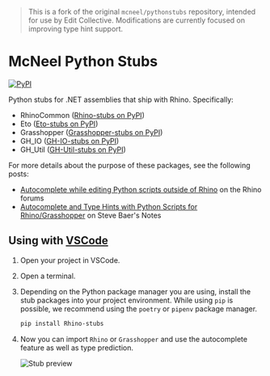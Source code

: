 > This is a fork of the original `mcneel/pythonstubs` repository, intended for use by Edit Collective. Modifications are currently focused on improving type hint support.

# McNeel Python Stubs

[![PyPI](https://img.shields.io/pypi/v/Rhino-stubs.svg)](https://pypi.org/project/Rhino-stubs)

Python stubs for .NET assemblies that ship with Rhino. Specifically:
- RhinoCommon ([Rhino-stubs on PyPI](https://pypi.org/project/Rhino-stubs/))
- Eto ([Eto-stubs on PyPI](https://pypi.org/project/Eto-stubs/))
- Grasshopper ([Grasshopper-stubs on PyPI](https://pypi.org/project/Grasshopper-stubs/))
- GH_IO ([GH-IO-stubs on PyPI](https://pypi.org/project/GH-IO-stubs/))
- GH_Util ([GH-Util-stubs on PyPI](https://pypi.org/project/GH-Util-stubs/))

For more details about the purpose of these packages, see the following posts:

- [Autocomplete while editing Python scripts outside of Rhino](https://discourse.mcneel.com/t/autocomplete-while-editing-python-scripts-outside-of-rhino/79329) on the Rhino forums
- [Autocomplete and Type Hints with Python Scripts for Rhino/Grasshopper](https://stevebaer.wordpress.com/2019/02/25/autocomplete-and-type-hints-with-python-scripts-for-rhino-grasshopper) on Steve Baer's Notes

## Using with [VSCode](https://code.visualstudio.com/)

1. Open your project in VSCode.
2. Open a terminal.
3. Depending on the Python package manager you are using, install the stub packages into your project environment. While using `pip` is possible, we recommend using the `poetry` or `pipenv` package manager.

    ```sh
    pip install Rhino-stubs
    ```

4. Now you can import `Rhino` or `Grasshopper` and use the autocomplete feature as well as type prediction.

    ![Stub preview](static/rhino-stub-vscode.gif)
